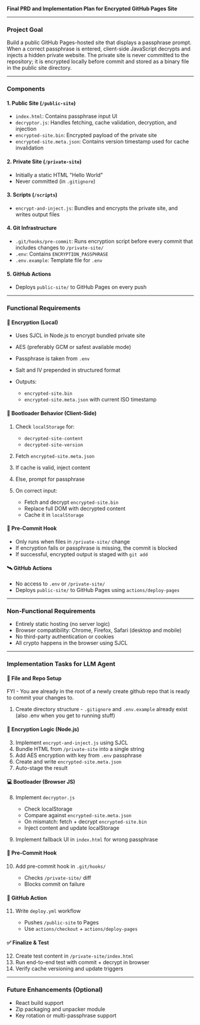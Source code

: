 **Final PRD and Implementation Plan for Encrypted GitHub Pages Site**

---

### Project Goal

Build a public GitHub Pages-hosted site that displays a passphrase prompt. When a correct passphrase is entered, client-side JavaScript decrypts and injects a hidden private website. The private site is never committed to the repository; it is encrypted locally before commit and stored as a binary file in the public site directory.

---

### Components

#### 1. Public Site (`/public-site`)

* `index.html`: Contains passphrase input UI
* `decryptor.js`: Handles fetching, cache validation, decryption, and injection
* `encrypted-site.bin`: Encrypted payload of the private site
* `encrypted-site.meta.json`: Contains version timestamp used for cache invalidation

#### 2. Private Site (`/private-site`)

* Initially a static HTML "Hello World"
* Never committed (in `.gitignore`)

#### 3. Scripts (`/scripts`)

* `encrypt-and-inject.js`: Bundles and encrypts the private site, and writes output files

#### 4. Git Infrastructure

* `.git/hooks/pre-commit`: Runs encryption script before every commit that includes changes to `/private-site/`
* `.env`: Contains `ENCRYPTION_PASSPHRASE`
* `.env.example`: Template file for `.env`

#### 5. GitHub Actions

* Deploys `public-site/` to GitHub Pages on every push

---

### Functional Requirements

#### 🔐 Encryption (Local)

* Uses SJCL in Node.js to encrypt bundled private site
* AES (preferably GCM or safest available mode)
* Passphrase is taken from `.env`
* Salt and IV prepended in structured format
* Outputs:

  * `encrypted-site.bin`
  * `encrypted-site.meta.json` with current ISO timestamp

#### 🧠 Bootloader Behavior (Client-Side)

1. Check `localStorage` for:

   * `decrypted-site-content`
   * `decrypted-site-version`
2. Fetch `encrypted-site.meta.json`
3. If cache is valid, inject content
4. Else, prompt for passphrase
5. On correct input:

   * Fetch and decrypt `encrypted-site.bin`
   * Replace full DOM with decrypted content
   * Cache it in `localStorage`

#### 🧷 Pre-Commit Hook

* Only runs when files in `/private-site/` change
* If encryption fails or passphrase is missing, the commit is blocked
* If successful, encrypted output is staged with `git add`

#### 🛰️ GitHub Actions

* No access to `.env` or `/private-site/`
* Deploys `public-site/` to GitHub Pages using `actions/deploy-pages`

---

### Non-Functional Requirements

* Entirely static hosting (no server logic)
* Browser compatibility: Chrome, Firefox, Safari (desktop and mobile)
* No third-party authentication or cookies
* All crypto happens in the browser using SJCL

---

### Implementation Tasks for LLM Agent

#### 📁 File and Repo Setup

FYI - You are already in the root of a newly create github repo that is ready to commit your changes to.

1. Create directory structure - `.gitignore` and `.env.example` already exist (also .env when you get to running stuff)

#### 🔐 Encryption Logic (Node.js)

3. Implement `encrypt-and-inject.js` using SJCL
4. Bundle HTML from `/private-site` into a single string
5. Add AES encryption with key from `.env` passphrase
6. Create and write `encrypted-site.meta.json`
7. Auto-stage the result

#### 💻 Bootloader (Browser JS)

8. Implement `decryptor.js`

   * Check localStorage
   * Compare against `encrypted-site.meta.json`
   * On mismatch: fetch + decrypt `encrypted-site.bin`
   * Inject content and update localStorage
9. Implement fallback UI in `index.html` for wrong passphrase

#### 🧷 Pre-Commit Hook

10. Add pre-commit hook in `.git/hooks/`

    * Checks `/private-site/` diff
    * Blocks commit on failure

#### 🚀 GitHub Action

11. Write `deploy.yml` workflow

    * Pushes `/public-site` to Pages
    * Use `actions/checkout` + `actions/deploy-pages`

#### ✅ Finalize & Test

12. Create test content in `/private-site/index.html`
13. Run end-to-end test with commit + decrypt in browser
14. Verify cache versioning and update triggers

---

### Future Enhancements (Optional)

* React build support
* Zip packaging and unpacker module
* Key rotation or multi-passphrase support
